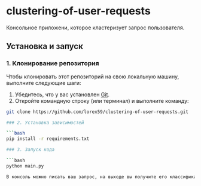 # clustering-of-user-requests

Консольное приложени, которое кластеризует запрос пользователя.

## Установка и запуск

### 1. Клонирование репозитория

Чтобы клонировать этот репозиторий на свою локальную машину, выполните следующие шаги:

1. Убедитесь, что у вас установлен [Git](https://git-scm.com/).
2. Откройте командную строку (или терминал) и выполните команду:

```bash
git clone https://github.com/lorex59/clustering-of-user-requests.git

### 2. Установка зависимостей

```bash
pip install -r requirements.txt

### 3. Запуск кода

```bash 
python main.py

В консоль можно писать ваш запрос, на выходе вы получите его классификацию.
